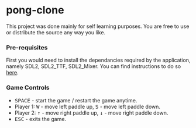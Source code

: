 # pong-clone

This project was done mainly for self learning purposes. You are free to use or distribute the source any way you like.

### Pre-requisites
First you would need to install the dependancies required by the application, namely SDL2, SDL2_TTF, SDL2_Mixer. You can find instructions to do so [here](http://lazyfoo.net/tutorials/SDL/01_hello_SDL/linux/index.php).

### Game Controls
* <kbd>SPACE</kbd> - start the game / restart the game anytime.
* Player 1: <kbd>W</kbd> - move left paddle up, <kbd>S</kbd> - move left paddle down.
* Player 2: <kbd>&uarr;</kbd> - move right paddle up, <kbd>&darr;</kbd> - move right paddle down.
* <kbd>ESC</kbd> - exits the game.
